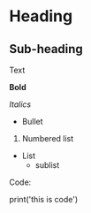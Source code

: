 # Heading

## Sub-heading

Text

**Bold**

*Italics*

- Bullet

1. Numbered list

- List
    - sublist

Code:

print('this is code')